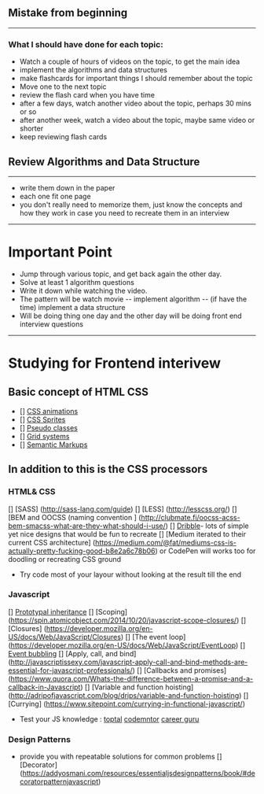 ## Mistake from beginning
----------------------------
### What I should have done for each topic:
* Watch a couple of hours of videos on the topic, to get the main idea
* implement the algorithms and data structures
* make flashcards for important things I should remember about the topic
* Move one to the next topic
* review the flash card when you have time
* after a few days, watch another video about the topic, perhaps 30
mins or so
* after another week, watch a video about the topic, maybe same video or shorter
* keep reviewing flash cards


## Review Algorithms and Data Structure
------------------------------
* write them down in the paper
* each one fit one page
* you don't really need to memorize them, just know the concepts
and how they work in case you need to recreate them in an interview


-----------
# Important Point
* Jump through various topic, and get back again the other day.
* Solve at least 1 algorithm questions
* Write it down while watching the video.
* The pattern will be watch movie -- implement algorithm -- (if have the time) 
 implement a data structure
* Will be doing thing one day and the other day will be doing front end interview
    questions


--------------


# Studying for Frontend interivew 
## Basic concept of HTML CSS
* [] [CSS animations](https://css-tricks.com/almanac/properties/a/animation/)
* [] [CSS Sprites](https://css-tricks.com/css-sprites/)
* [] [Pseudo classes](https://developer.mozilla.org/en-US/docs/Web/CSS/Pseudo-classes)
* [] [Grid systems](https://www.sitepoint.com/understanding-css-grid-systems/)
* [] [Semantic Markups](http://www.hongkiat.com/blog/html-5-semantics/)


## In addition to this is the CSS processors
### HTML& CSS
[] [SASS] (http://sass-lang.com/guide)
[] [LESS] (http://lesscss.org/)
[] [BEM and OOCSS (naming convention ] (http://clubmate.fi/oocss-acss-bem-smacss-what-are-they-what-should-i-use/)
[] [Dribble](https://dribbble.com/)- lots of simple yet nice designs that would be fun to recreate
[] [Medium iterated to their current CSS architecture] (https://medium.com/@fat/mediums-css-is-actually-pretty-fucking-good-b8e2a6c78b06) 
    or CodePen will works too for doodling or recreating CSS ground
* Try code most of your layour without looking at the result till the end


### Javascript
[] [Prototypal inheritance](https://developer.mozilla.org/en-US/docs/Web/JavaScript/Inheritance_and_the_prototype_chain)
[] [Scoping] (https://spin.atomicobject.com/2014/10/20/javascript-scope-closures/)
[] [Closures] (https://developer.mozilla.org/en-US/docs/Web/JavaScript/Closures)
[] [The event loop] (https://developer.mozilla.org/en-US/docs/Web/JavaScript/EventLoop)
[] [Event bubbling](http://javascript.info/bubbling-and-capturing)
[] [Apply, call, and bind] (http://javascriptissexy.com/javascript-apply-call-and-bind-methods-are-essential-for-javascript-professionals/)
[] [Callbacks and promises] (https://www.quora.com/Whats-the-difference-between-a-promise-and-a-callback-in-Javascript)
[] [Variable and function hoisting] (http://adripofjavascript.com/blog/drips/variable-and-function-hoisting)
[] [Currying] (https://www.sitepoint.com/currying-in-functional-javascript/)

* Test your JS knowledge :
[toptal](https://www.toptal.com/javascript/interview-questions)
[codemntor](https://www.codementor.io/nihantanu/21-essential-javascript-tech-interview-practice-questions-answers-du107p62z)
[career guru](http://career.guru99.com/top-85-javascript-interview-questions/)


### Design Patterns
* provide you with repeatable solutions for common problems
[] [Decorator] (https://addyosmani.com/resources/essentialjsdesignpatterns/book/#decoratorpatternjavascript)


